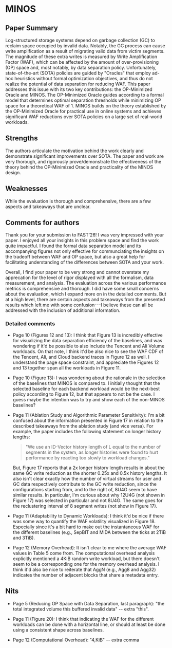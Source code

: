# MINOS

## Paper Summary

Log-structured storage systems depend on garbage collection (GC) to reclaim
space occupied by invalid data. Notably, the GC process can cause write
amplification as a result of migrating valid data from victim segments. The
magnitude of these extra writes is measured by Write Amplification Factor (WAF),
which can be affected by the amount of over-provisioning (OP) space and, most
notably, by data separation policy. Unfortunately, state-of-the-art (SOTA)
policies are guided by "Oracles" that employ ad-hoc heuristics without formal
optimization objectives, and thus do not realize the potential of data
separation for reducing WAF. This paper addresses this issue with its two key
contributions: the OP-Minimized Oracle and MINOS. The OP-Minimized Oracle guides
according to a formal model that determines optimal separation thresholds while
minimizing OP space for a theoretical WAF of 1. MINOS builds on the theory
established by the OP-Minimized Oracle for practical use in online systems and
achieves significant WAF reductions over SOTA policies on a large set of
real-world workloads.

## Strengths

The authors articulate the motivation behind the work clearly and demonstrate
significant improvements over SOTA. The paper and work are very thorough, and
rigorously prove/demonstrate the effectiveness of the theory behind the
OP-Minimized Oracle and practicality of the MINOS design.

## Weaknesses

While the evaluation is thorough and comprehensive, there are a few aspects
and takeaways that are unclear.

## Comments for authors

Thank you for your submission to FAST'26! I was very impressed with your paper.
I enjoyed all your insights in this problem space and find the work quite
impactful. I found the formal data separation model and its accompanying
figures not only effective for communciating the insights on the tradeoff
between WAF and OP space, but also a great help for facilitating understanding
of the differences between SOTA and your work.

Overall, I find your paper to be very strong and cannot overstate my apprecation
for the level of rigor displayed with all the formalism, data measurement, and
analysis. The evaluation across the various performance metrics is comprehensive
and thorough. I did have some small concerns about the evaluation, which I
expand more on in the detailed comments. But at a high level, there are certain
aspects and takeaways from the presented results which left me with some
confusion---I believe these can all be addressed with the inclusion of
additional information.

### Detailed comments

- Page 10 (Figures 12 and 13): I think that Figure 13 is incredibly effective
  for visualizing the data separation efficiency of the baselines, and was
  wondering if it'd be possible to also include the Tencent and Ali Volume
  workloads. On that note, I think it'd be also nice to see the WAF CDF of the
  Tencent, Ali, and Cloud backend traces in Figure 12 as well. I understand the
  page space constraint, and appreciate the Figures 12 and 13 together span all
  the workloads in Figure 11.

- Page 10 (Figure 13): I was wondering about the rationale in the selection of
  the baselines that MINOS is compared to. I initially thought that the selected
  baseline for each backend workload would be the next-best policy according to
  Figure 12, but that appears to not be the case. I guess maybe the intention was
  to try and show each of the non-MINOS baselines?

- Page 11 (Ablation Study and Algorithmic Parameter Sensitivity): I'm a bit
  confused about the information presented in Figure 17 in relation to the
  described takeaways from the ablation study (and vice versa). For example, the
  paper includes the following statement on longer history lengths:

  > "We use an ID-Vector history length of L equal to the number of segments in the system, as longer histories were found to hurt performance by reacting too slowly to workload changes."

  But, Figure 17 reports that a 2x longer history length results in about the
  same GC write reduction as the shorter 0.25x and 0.5x history lengths. It also
  isn't clear exactly how the number of virtual streams for user and GC data
  respectively contribute to the GC write reduction, since the configurations
  starting from, and to the right of, 8U4G seem to have similar results. In
  particular, I'm curious about why 12U4G (not shown in Figure 17) was selected
  in particular and not 8U4G. The same goes for the reclustering interval of 8
  segment writes (not show in Figure 17).

- Page 11 (Adaptability to Dynamic Workloads): I think it'd be nice if there
  was some way to quantify the WAF volatility visualized in Figure 18. Especially
  since it's a bit hard to make out the instantaneous WAF for the different
  baselines (e.g., SepBIT and MiDA between the ticks at 2TiB and 3TiB).

- Page 12 (Memory Overhead): It isn't clear to me where the average WAF values in
  Table 5 come from. The computational overhead analysis explicitly mentioned
  a 4KiB random write workload, but there doesn't seem to be a corresponding one
  for the memory overhead analysis. I think it'd also be nice to reiterate that
  AggN (e.g., Agg8 and Agg32) indicates the number of adjacent blocks that share a
  metadata entry.

## Nits

- Page 5 (Reducing OP Space with Data Separation, last paragraph): "the total
  integrated volume this buffered invalid data" -- extra "this".

- Page 11 (Figure 20): I think that indicating the WAF for the different
  workloads can be done with a horizontal line, or should at least be done using a
  consistent shape across baselines.

- Page 12 (Computational Overhead): "4,KiB" -- extra comma

